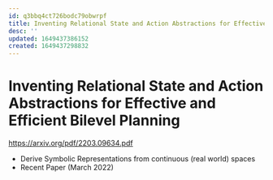 ```yaml
---
id: q3bbq4ct726bodc79obwrpf
title: Inventing Relational State and Action Abstractions for Effective and Efficient Bilevel Planning
desc: ''
updated: 1649437386152
created: 1649437298832
---
```


# Inventing Relational State and Action Abstractions for Effective and Efficient Bilevel Planning

https://arxiv.org/pdf/2203.09634.pdf

- Derive Symbolic Representations from continuous (real world) spaces
- Recent Paper (March 2022)
